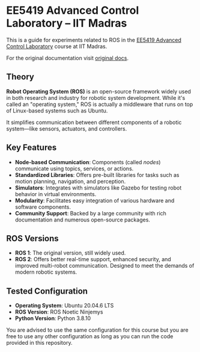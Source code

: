 # EE5419 Advanced Control Laboratory – IIT Madras

This is a guide for experiments related to ROS in the [EE5419 Advanced Control Laboratory](https://www.ee.iitm.ac.in/courses/syllabus/EE5419) course at IIT Madras.

For the original documentation visit [original docs](https://docs.google.com/document/d/1pQMcXM4Eel9xM6bWdggSrqgIPPWc9-T8HNgE54NhdSk/edit?pli=1&tab=t.0).

## Theory

**Robot Operating System (ROS)** is an open-source framework widely used in both research and industry for robotic system development. While it's called an "operating system," ROS is actually a middleware that runs on top of Linux-based systems such as Ubuntu.

It simplifies communication between different components of a robotic system—like sensors, actuators, and controllers.

## Key Features

- **Node-based Communication**: Components (called _nodes_) communicate using topics, services, or actions.
- **Standardized Libraries**: Offers pre-built libraries for tasks such as motion planning, navigation, and perception.
- **Simulators**: Integrates with simulators like Gazebo for testing robot behavior in virtual environments.
- **Modularity**: Facilitates easy integration of various hardware and software components.
- **Community Support**: Backed by a large community with rich documentation and numerous open-source packages.

## ROS Versions

- **ROS 1**: The original version, still widely used.
- **ROS 2**: Offers better real-time support, enhanced security, and improved multi-robot communication. Designed to meet the demands of modern robotic systems.

## Tested Configuration

- **Operating System**: Ubuntu 20.04.6 LTS
- **ROS Version**: ROS Noetic Ninjemys
- **Python Version**: Python 3.8.10

You are advised to use the same configuration for this course but you are free to use any other configuration as long as you can run the code provided in this repository.
